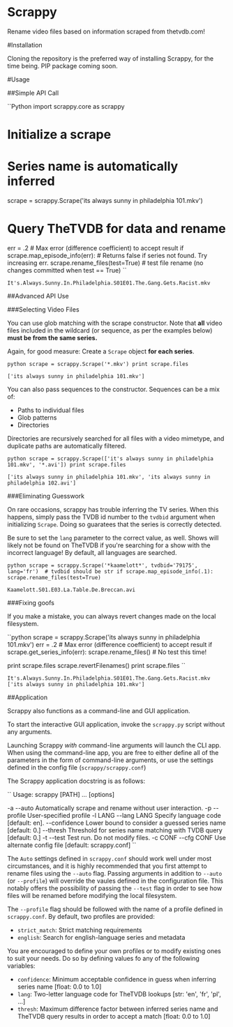 Scrappy
=======

Rename video files based on information scraped from thetvdb.com!

#Installation

Cloning the repository is the preferred way of installing Scrappy, for the time being.  PIP package coming soon.

#Usage

##Simple API Call

``Python
import scrappy.core as scrappy

# Initialize a scrape
# Series name is automatically inferred
scrape = scrappy.Scrape('its always sunny in philadelphia 101.mkv')

# Query TheTVDB for data and rename
err = .2  # Max error (difference coefficient) to accept result
if scrape.map_episode_info(err):  # Returns false if series not found.  Try increasing err.
    scrape.rename_files(test=True)  # test file rename (no changes committed when test == True)
``

``
It's.Always.Sunny.In.Philadelphia.S01E01.The.Gang.Gets.Racist.mkv
``

##Advanced API Use

###Selecting Video Files

You can use glob matching with the scrape constructor.  Note that **all** video files included in the wildcard (or sequence, as per the examples below) **must be from the same series.**

Again, for good measure:  Create a `Scrape` object **for each series**.

``python
scrape = scrappy.Scrape('*.mkv')
print scrape.files
``

``
['its always sunny in philadelphia 101.mkv']
``

You can also pass sequences to the constructor.  Sequences can be a mix of:

- Paths to individual files
- Glob patterns
- Directories

Directories are recursively searched for all files with a video mimetype, and duplicate paths are automatically filtered.

``python
scrape = scrappy.Scrape(['it's always sunny in philadelphia 101.mkv', '*.avi'])
print scrape.files
``

``
['its always sunny in philadelphia 101.mkv', 'its always sunny in philadelphia 102.avi']
``

###Eliminating Guesswork

On rare occasions, scrappy has trouble inferring the TV series.  When this happens, simply pass the TVDB id number to the `tvdbid` argument when initializing `Scrape`.
Doing so guaratees that the series is correctly detected.

Be sure to set the `lang` parameter to the correct value, as well.  Shows will likely not be found on TheTVDB if you're searching for a show with the incorrect language!
By default, all languages are searched.

``python
scrape = scrappy.Scrape('*kaamelott*', tvdbid='79175', lang='fr')  # tvdbid should be str
if scrape.map_episode_info(.1):
    scrape.rename_files(test=True)
``

``
Kaamelott.S01.E03.La.Table.De.Breccan.avi
``

###Fixing goofs

If you make a mistake, you can always revert changes made on the local filesystem.

``python
scrape = scrappy.Scrape('its always sunny in philadelphia 101.mkv')
err = .2  # Max error (difference coefficient) to accept result
if scrape.get_series_info(err):
    scrape.rename_files()  # No test this time!

print scrape.files
scrape.revertFilenames()
print scrape.files
``

``
It's.Always.Sunny.In.Philadelphia.S01E01.The.Gang.Gets.Racist.mkv
['its always sunny in philadelphia 101.mkv']
``

##Application

Scrappy also functions as a command-line and GUI application.

To start the interactive GUI application, invoke the `scrappy.py` script without any arguments.

Launching Scrappy *with* command-line arguments will launch the CLI app.  When using the command-line app, you are free to either define all of the parameters in the form of command-line arguments,
or use the settings defined in the config file (`scrappy/scrappy.conf`)

The Scrappy application docstring is as follows:

``
Usage:  scrappy [PATH] ... [options]

-a --auto               Automatically scrape and rename without user interaction.
-p --profile            User-specified profile
-l LANG --lang LANG     Specify language code [default: en].
--confidence            Lower bound to consider a guessed series name [default: 0.]
--thresh                Threshold for series name matching with TVDB query [default: 0.]
-t --test               Test run.  Do not modify files.
-c CONF --cfg CONF      Use alternate config file [default: scrappy.conf]
``

The `Auto` settings defined in `scrappy.conf` should work well under most circumstances, and it is highly recommended that you first attempt to rename files using the `--auto` flag.
Passing arguments in addition to `--auto` (or `--profile`) will override the vaules defined in the configuration file. 
This notably offers the possibility of passing the `--test` flag in order to see how files will be renamed before modifying the local filesystem.

The `--profile` flag should be followed with the name of a profile defined in `scrappy.conf`.  By default, two profiles are provided:

- `strict_match`:  Strict matching requirements
- `english`:  Search for english-language series and metadata

You are encouraged to define your own profiles or to modify existing ones to suit your needs.  Do so by defining values fo any of the following variables:

- `confidence`:  Minimum acceptable confidence in guess when inferring series name [float: 0.0 to 1.0]
- `lang`:  Two-letter language code for TheTVDB lookups [str: 'en', 'fr', 'pl', ...]
- `thresh`:  Maximum difference factor between inferred series name and TheTVDB query results in order to accept a match [float: 0.0 to 1.0]
